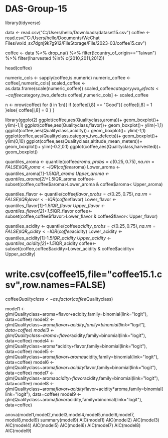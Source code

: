 # DAS-Group-15
library(tidyverse)

data <- read.csv("C:/Users/hello/Downloads/dataset15.csv")
coffee <- read.csv("C:/Users/hello/Documents/WeChat Files/wxid_sx7dgnj9k7g912/FileStorage/File/2023-03/coffee15.csv")

coffee <- data %>%
  drop_na() %>%
  filter(!country_of_origin=="Taiwan") %>%
  filter(!harvested %in% c(2010,2011,2012))

head(coffee)

numeric_cols <- sapply(coffee,is.numeric)
numeric_coffee <- coffee[,numeric_cols]
scaled_coffee <- as.data.frame(scale(numeric_coffee))
scaled_coffee$category_two_defects <- coffee$category_two_defects
coffee[,numeric_cols] <- scaled_coffee

n <- nrow(coffee)
for (i in 1:n){
  if (coffee[i,8] == "Good"){
    coffee[i,8] = 1
  }else{
    coffee[i,8] = 0
  }
}

library(ggplot2)
ggplot(coffee,aes(Qualityclass,aroma))+
  geom_boxplot()+
  ylim(-1,1)
ggplot(coffee,aes(Qualityclass,flavor))+
  geom_boxplot()+
  ylim(-1,1)
ggplot(coffee,aes(Qualityclass,acidity))+
  geom_boxplot()+
  ylim(-1,1)
ggplot(coffee,aes(Qualityclass,category_two_defects))+
  geom_boxplot()+
  ylim(0,10)
ggplot(coffee,aes(Qualityclass,altitude_mean_meters))+
  geom_boxplot()+
  ylim(-0.2,0.1)
ggplot(coffee,aes(Qualityclass,harvested))+
  geom_boxplot()



quantiles_aroma <- quantile(coffee$aroma,probs=c(0.25,0.75),na.rm=FALSE)
IQR_aroma <- IQR(coffee$aroma)
Lower_aroma <- quantiles_aroma[1]-1.5*IQR_aroma
Upper_aroma <- quantiles_aroma[2]+1.5*IQR_aroma
coffee<- subset(coffee,coffee$aroma>Lower_aroma & coffee$aroma< Upper_aroma)

quantiles_flavor <- quantile(coffee$flavor,probs=c(0.25,0.75),na.rm=FALSE)
IQR_flavor <- IQR(coffee$flavor)
Lower_flavor <- quantiles_flavor[1]-1.5*IQR_flavor
Upper_flavor <- quantiles_flavor[2]+1.5*IQR_flavor
coffee<- subset(coffee,coffee$flavor>Lower_flavor & coffee$flavor< Upper_flavor)

quantiles_acidity <- quantile(coffee$acidity,probs=c(0.25,0.75),na.rm=FALSE)
IQR_acidity <- IQR(coffee$acidity)
Lower_acidity <- quantiles_acidity[1]-1.5*IQR_acidity
Upper_acidity <- quantiles_acidity[2]+1.5*IQR_acidity
coffee<- subset(coffee,coffee$acidity>Lower_acidity & coffee$acidity< Upper_acidity)


# write.csv(coffee15,file="coffee15.1.csv",row.names=FALSE)


coffee$Qualityclass <- as.factor(coffee$Qualityclass)



model1 <- glm(Qualityclass~aroma+flavor+acidity,family=binomial(link="logit"),
             data=coffee)
model2 <- glm(Qualityclass~aroma*flavor+acidity,family=binomial(link="logit"),
             data=coffee)
model3 <- glm(Qualityclass~aroma+flavor*acidity,family=binomial(link="logit"),
             data=coffee)
model4 <- glm(Qualityclass~aroma*acidity+flavor,family=binomial(link="logit"),
             data=coffee)
model5 <- glm(Qualityclass~aroma*flavor+aroma*acidity,family=binomial(link="logit"),
             data=coffee)
model6 <- glm(Qualityclass~aroma*flavor+acidity*flavor,family=binomial(link="logit"),
             data=coffee)
model7 <- glm(Qualityclass~aroma*acidity+flavor*acidity,family=binomial(link="logit"),
             data=coffee)
model8 <- glm(Qualityclass~aroma*flavor+acidity*flavor+acidity*aroma,family=binomial(link="logit"),
             data=coffee)
model9 <- glm(Qualityclass~aroma*flavor*acidity,family=binomial(link="logit"),
             data=coffee)

anova(model1,model2,model3,model4,model5,model6,model7,
      model8,model9)
summary(model9)
AIC(model1)
AIC(model2)
AIC(model3)
AIC(model4)
AIC(model5)
AIC(model6)
AIC(model7)
AIC(model8)
AIC(model9)
